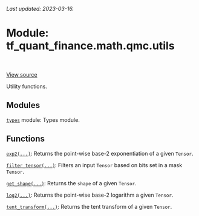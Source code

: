 <!--
This file is generated by a tool. Do not edit directly.
For open-source contributions the docs will be updated automatically.
-->

*Last updated: 2023-03-16.*

<div itemscope itemtype="http://developers.google.com/ReferenceObject">
<meta itemprop="name" content="tf_quant_finance.math.qmc.utils" />
<meta itemprop="path" content="Stable" />
</div>

# Module: tf_quant_finance.math.qmc.utils

<!-- Insert buttons and diff -->

<table class="tfo-notebook-buttons tfo-api" align="left">
</table>

<a target="_blank" href="https://github.com/paolodelia99/tf-quant-finance/blob/master/tf_quant_finance/math/qmc/utils.py">View source</a>



Utility functions.



## Modules

[`types`](../../../tf_quant_finance/types.md) module: Types module.

## Functions

[`exp2(...)`](../../../tf_quant_finance/math/qmc/utils/exp2.md): Returns the point-wise base-2 exponentiation of a given `Tensor`.

[`filter_tensor(...)`](../../../tf_quant_finance/math/qmc/utils/filter_tensor.md): Filters an input `Tensor` based on bits set in a mask `Tensor`.

[`get_shape(...)`](../../../tf_quant_finance/math/qmc/utils/get_shape.md): Returns the `shape` of a given `Tensor`.

[`log2(...)`](../../../tf_quant_finance/math/qmc/utils/log2.md): Returns the point-wise base-2 logarithm a given `Tensor`.

[`tent_transform(...)`](../../../tf_quant_finance/math/qmc/utils/tent_transform.md): Returns the tent transform of a given `Tensor`.


